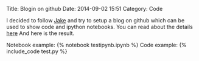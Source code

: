Title: Blogin on github
Date: 2014-09-02 15:51
Category: Code

I decided to follow [Jake](http://jakevdp.github.io/blog/2013/05/07/migrating-from-octopress-to-pelican/) and try to setup a blog on github which can be used to show code and ipython notebooks.
You can read about the details [here](https://github.com/udibr/pelican)
And here is the result.

Notebook example:
{% notebook testipynb.ipynb %}
Code example:
{% include_code test.py %}

